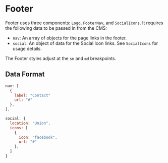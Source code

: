 # Footer

Footer uses three components: `Logo`, `FooterNav`, and `SocialIcons`. It requires the following data to be passed in from the CMS:

- `nav`: An array of objects for the page links in the footer.
- `social`: An object of data for the Social Icon links. See `SocialIcons` for usage details.

The Footer styles adjust at the `sm` and `md` breakpoints.


## Data Format

```jsx
nav: [
  {
    label: "Contact"
    url: "#"
  },
],

social: {
  location: "Union",
  icons: [
    {
      icon: "facebook",
      url: "#"
    },
  ]
}
```